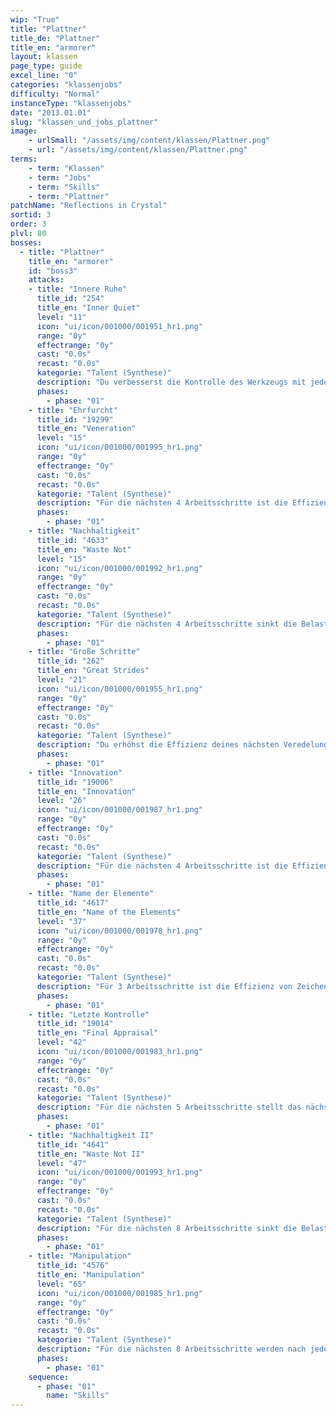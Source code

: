 ```yaml
---
wip: "True"
title: "Plattner"
title_de: "Plattner"
title_en: "armorer"
layout: klassen
page_type: guide
excel_line: "0"
categories: "klassenjobs"
difficulty: "Normal"
instanceType: "klassenjobs"
date: "2013.01.01"
slug: "klassen_und_jobs_plattner"
image:
    - urlSmall: "/assets/img/content/klassen/Plattner.png"
    - url: "/assets/img/content/klassen/Plattner.png"
terms:
    - term: "Klassen"
    - term: "Jobs"
    - term: "Skills"
    - term: "Plattner"
patchName: "Reflections in Crystal"
sortid: 3
order: 3
plvl: 80
bosses:
  - title: "Plattner"
    title_en: "armorer"
    id: "boss3"
    attacks:
    - title: "Innere Ruhe"
      title_id: "254"
      title_en: "Inner Quiet"
      level: "11"
      icon: "ui/icon/001000/001951_hr1.png"
      range: "0y"
      effectrange: "0y"
      cast: "0.0s"
      recast: "0.0s"
      kategorie: "Talent (Synthese)"
      description: "Du verbesserst die Kontrolle des Werkzeugs mit jeder erfolgreichen Erhöhung der Qualität.</br>Bis zu 11 Einheiten stapelbar."
      phases:
        - phase: "01"
    - title: "Ehrfurcht"
      title_id: "19299"
      title_en: "Veneration"
      level: "15"
      icon: "ui/icon/001000/001995_hr1.png"
      range: "0y"
      effectrange: "0y"
      cast: "0.0s"
      recast: "0.0s"
      kategorie: "Talent (Synthese)"
      description: "Für die nächsten 4 Arbeitsschritte ist die Effizienz von Synthese-Kommandos um 50% erhöht."
      phases:
        - phase: "01"
    - title: "Nachhaltigkeit"
      title_id: "4633"
      title_en: "Waste Not"
      level: "15"
      icon: "ui/icon/001000/001992_hr1.png"
      range: "0y"
      effectrange: "0y"
      cast: "0.0s"
      recast: "0.0s"
      kategorie: "Talent (Synthese)"
      description: "Für die nächsten 4 Arbeitsschritte sinkt die Belastbarkeit des Materials 50 % langsamer als normal."
      phases:
        - phase: "01"
    - title: "Große Schritte"
      title_id: "262"
      title_en: "Great Strides"
      level: "21"
      icon: "ui/icon/001000/001955_hr1.png"
      range: "0y"
      effectrange: "0y"
      cast: "0.0s"
      recast: "0.0s"
      kategorie: "Talent (Synthese)"
      description: "Du erhöhst die Effizienz deines nächsten Veredelungs-Kommandos um 100%. Gültig für 3 Arbeitsschritte."
      phases:
        - phase: "01"
    - title: "Innovation"
      title_id: "19006"
      title_en: "Innovation"
      level: "26"
      icon: "ui/icon/001000/001987_hr1.png"
      range: "0y"
      effectrange: "0y"
      cast: "0.0s"
      recast: "0.0s"
      kategorie: "Talent (Synthese)"
      description: "Für die nächsten 4 Arbeitsschritte ist die Effizienz von Veredelungs-Kommandos um 50% erhöht."
      phases:
        - phase: "01"
    - title: "Name der Elemente"
      title_id: "4617"
      title_en: "Name of the Elements"
      level: "37"
      icon: "ui/icon/001000/001978_hr1.png"
      range: "0y"
      effectrange: "0y"
      cast: "0.0s"
      recast: "0.0s"
      kategorie: "Talent (Synthese)"
      description: "Für 3 Arbeitsschritte ist die Effizienz von Zeichen der Elemente abhängig vom verbleibenden Fortschritt auf bis zu 200% erhöht. Kann nur einmal pro Synthese eingesetzt werden."
      phases:
        - phase: "01"
    - title: "Letzte Kontrolle"
      title_id: "19014"
      title_en: "Final Appraisal"
      level: "42"
      icon: "ui/icon/001000/001983_hr1.png"
      range: "0y"
      effectrange: "0y"
      cast: "0.0s"
      recast: "0.0s"
      kategorie: "Talent (Synthese)"
      description: "Für die nächsten 5 Arbeitsschritte stellt das nächste Synthese-Kommando den Gegenstand nicht fertig, sondern stoppt die Synthese genau einen Punkt vor Fertigstellung. Das Kommando zählt nicht als Arbeitsschritt."
      phases:
        - phase: "01"
    - title: "Nachhaltigkeit II"
      title_id: "4641"
      title_en: "Waste Not II"
      level: "47"
      icon: "ui/icon/001000/001993_hr1.png"
      range: "0y"
      effectrange: "0y"
      cast: "0.0s"
      recast: "0.0s"
      kategorie: "Talent (Synthese)"
      description: "Für die nächsten 8 Arbeitsschritte sinkt die Belastbarkeit des Materials 50 % langsamer als normal."
      phases:
        - phase: "01"
    - title: "Manipulation"
      title_id: "4576"
      title_en: "Manipulation"
      level: "65"
      icon: "ui/icon/001000/001985_hr1.png"
      range: "0y"
      effectrange: "0y"
      cast: "0.0s"
      recast: "0.0s"
      kategorie: "Talent (Synthese)"
      description: "Für die nächsten 8 Arbeitsschritte werden nach jedem Schritt 5 Punkte der Belastbarkeit wiederhergestellt."
      phases:
        - phase: "01"
    sequence:
      - phase: "01"
        name: "Skills"
---
```

